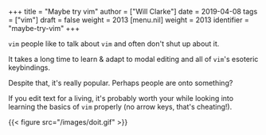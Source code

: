 +++
title = "Maybe try vim"
author = ["Will Clarke"]
date = 2019-04-08
tags = ["vim"]
draft = false
weight = 2013
[menu.nil]
  weight = 2013
  identifier = "maybe-try-vim"
+++

`vim` people like to talk about `vim` and often don't shut up about it.

It takes a long time to learn & adapt to modal editing and all of `vim`'s esoteric keybindings.

Despite that, it's really popular. Perhaps people are onto something?

If you edit text for a living, it's probably worth your while looking into learning the basics of `vim` properly (no arrow keys, that's cheating!).

{{< figure src="/images/doit.gif" >}}
